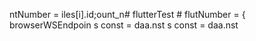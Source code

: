 ntNumber = 
iles[i].id;ount_n# flutterTest # flutNumber = 
                    { browserWSEndpoin
s const 
= daa.nst 
s const 
= daa.nst 
